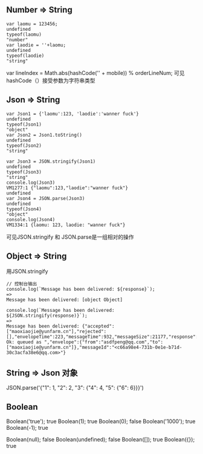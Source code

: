 ## Number => String
```
var laomu = 123456;
undefined
typeof(laomu)
"number"
var laodie = ''+laomu;
undefined
typeof(laodie)
"string"
```
var lineIndex = Math.abs(hashCode('' + mobile)) % orderLineNum;
可见hashCode（）接受参数为字符串类型

## Json => String
```
var Json1 = {'laomu':123, 'laodie':'wanner fuck'}
undefined
typeof(Json1)
"object"
var Json2 = Json1.toString()
undefined
typeof(Json2)
"string"

var Json3 = JSON.stringify(Json1)
undefined
typeof(Json3)
"string"
console.log(Json3)
VM1277:1 {"laomu":123,"laodie":"wanner fuck"}
undefined
var Json4 = JSON.parse(Json3)
undefined
typeof(Json4)
"object"
console.log(Json4)
VM1334:1 {laomu: 123, laodie: "wanner fuck"}
```
可见JSON.stringify 和 JSON.parse是一组相对的操作

## Object => String
用JSON.stringify
```
// 控制台输出
console.log(`Message has been delivered: ${response}`);
=>
Message has been delivered: [object Object]

console.log(`Message has been delivered: ${JSON.stringify(response)}`);
=>
Message has been delivered: {"accepted":["maoxiaojie@yunfarm.cn"],"rejected":[],"envelopeTime":223,"messageTime":932,"messageSize":21177,"response":"250 Ok: queued as ","envelope":{"from":"asdfpeng@qq.com","to":["maoxiaojie@yunfarm.cn"]},"messageId":"<c66a98e4-731b-0e1e-b71d-30c3acfa38e6@qq.com>"}
```

## String => Json 对象
JSON.parse('{"1": 1, "2": 2, "3": {"4": 4, "5": {"6": 6}}}')

## Boolean
Boolean('true');
true
Boolean(1);
true
Boolean(0);
false
Boolean('1000');
true
Boolean(-1);
true

Boolean(null);
false
Boolean(undefined);
false
Boolean([]);
true
Boolean({});
true



